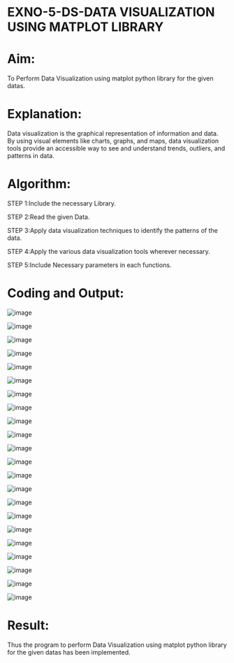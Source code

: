 # EXNO-5-DS-DATA VISUALIZATION USING MATPLOT LIBRARY

# Aim:
To Perform Data Visualization using matplot python library for the given datas.

# Explanation:
Data visualization is the graphical representation of information and data. By using visual elements like charts, graphs, and maps, data visualization tools provide an accessible way to see and understand trends, outliers, and patterns in data.

# Algorithm:
STEP 1:Include the necessary Library.

STEP 2:Read the given Data.

STEP 3:Apply data visualization techniques to identify the patterns of the data.

STEP 4:Apply the various data visualization tools wherever necessary.

STEP 5:Include Necessary parameters in each functions.

# Coding and Output:
![image](https://github.com/K-Dharshini/EXNO-5-DS/assets/139334830/12426257-dc02-45b6-888e-d9698d3c9023)

![image](https://github.com/K-Dharshini/EXNO-5-DS/assets/139334830/6b067adc-a4f9-4311-b55e-b8098019425c)

![image](https://github.com/K-Dharshini/EXNO-5-DS/assets/139334830/09c10cbd-dec8-4f6c-b008-2fccfe1c3f28)

![image](https://github.com/K-Dharshini/EXNO-5-DS/assets/139334830/bf9f8ec1-3adc-4f65-8e06-23cb3c384adb)

![image](https://github.com/K-Dharshini/EXNO-5-DS/assets/139334830/f565053a-2c1b-4a62-acd8-513277f7acbf)

![image](https://github.com/K-Dharshini/EXNO-5-DS/assets/139334830/f1993d9f-b39c-42ac-a33f-ba347af729bd)

![image](https://github.com/K-Dharshini/EXNO-5-DS/assets/139334830/e836b56a-8281-4aae-8a0b-5f6a821561d7)

![image](https://github.com/K-Dharshini/EXNO-5-DS/assets/139334830/537a26c7-8998-4951-b96e-5ba3992a4cea)

![image](https://github.com/K-Dharshini/EXNO-5-DS/assets/139334830/f53bf439-3a42-457c-a194-803966c28c17)

![image](https://github.com/K-Dharshini/EXNO-5-DS/assets/139334830/b35789a2-cba6-4380-958c-8f292a1dac12)

![image](https://github.com/K-Dharshini/EXNO-5-DS/assets/139334830/ba8c3937-c4ca-4187-b401-a23c6491431b)

![image](https://github.com/K-Dharshini/EXNO-5-DS/assets/139334830/c558e806-a895-45ae-af1d-80e9e0d40c16)

![image](https://github.com/K-Dharshini/EXNO-5-DS/assets/139334830/9690ee69-4701-45f3-83f6-9b1a30e6d8b0)

![image](https://github.com/K-Dharshini/EXNO-5-DS/assets/139334830/077ad22c-21ed-444f-a08d-e70c0e995b8d)

![image](https://github.com/K-Dharshini/EXNO-5-DS/assets/139334830/9fddc80f-af2b-48d9-a979-2e7bedd2ecb8)

![image](https://github.com/K-Dharshini/EXNO-5-DS/assets/139334830/12695f24-6b7d-4c47-8f91-3dd4e3abf14b)

![image](https://github.com/K-Dharshini/EXNO-5-DS/assets/139334830/e86594dd-eb80-499f-aa51-a218d6bcd02b)

![image](https://github.com/K-Dharshini/EXNO-5-DS/assets/139334830/701c90c7-19c7-4b06-ae55-ab249a249795)

![image](https://github.com/K-Dharshini/EXNO-5-DS/assets/139334830/f6ec0451-04db-47d2-9e41-64f8095afc69)

![image](https://github.com/K-Dharshini/EXNO-5-DS/assets/139334830/21e24887-9b51-4897-a421-508c4ae5aac9)

![image](https://github.com/K-Dharshini/EXNO-5-DS/assets/139334830/d85ee9f6-d498-4473-9b65-0b78ec56d704)

![image](https://github.com/K-Dharshini/EXNO-5-DS/assets/139334830/3124b287-acb9-4209-bd67-bdce20a5bc3a)

# Result:
Thus the program to perform Data Visualization using matplot python library for the given datas has been implemented.

